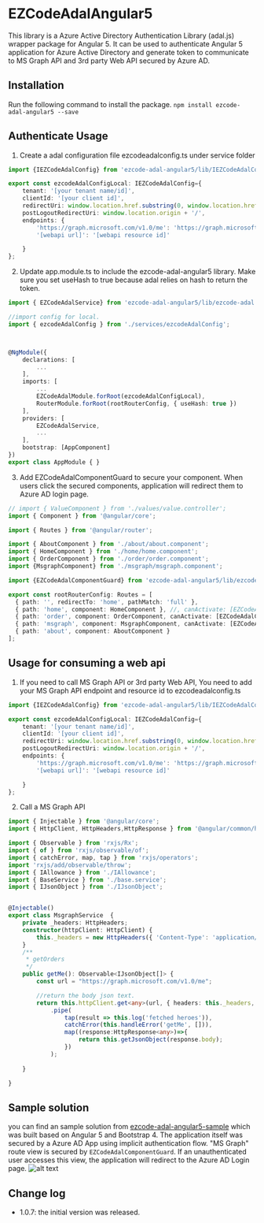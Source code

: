 # EZCodeAdalAngular5

This library is a Azure Active Directory Authentication Library (adal.js) wrapper package for Angular 5. It can be used to authenticate Angular 5 application for Azure Active Directory and generate token to communicate to MS Graph API and 3rd party Web API secured by Azure AD. 

## Installation

Run the following command to install the package. 
`npm install ezcode-adal-angular5 --save`

## Authenticate Usage
1. Create a adal configuration file ezcodeadalconfig.ts under service folder
```typescript
import {IEZCodeAdalConfig} from 'ezcode-adal-angular5/lib/IEZCodeAdalConfig';

export const ezcodeAdalConfigLocal: IEZCodeAdalConfig={
    tenant: '[your tenant name/id]',
    clientId: '[your client id]',
    redirectUri: window.location.href.substring(0, window.location.href.lastIndexOf("/")+1), 
    postLogoutRedirectUri: window.location.origin + '/',
    endpoints: {
        'https://graph.microsoft.com/v1.0/me': 'https://graph.microsoft.com',
        '[webapi url]': '[webapi resource id]'

    }
};
```
2. Update app.module.ts to include the ezcode-adal-angular5 library. Make sure you set useHash to true because adal relies on hash to return the token. 
```typescript
import { EZCodeAdalService} from 'ezcode-adal-angular5/lib/ezcode-adal.service';

//import config for local.
import { ezcodeAdalConfig } from './services/ezcodeAdalConfig';



@NgModule({
    declarations: [
        ...
    ],
    imports: [
        ...
        EZCodeAdalModule.forRoot(ezcodeAdalConfigLocal),
        RouterModule.forRoot(rootRouterConfig, { useHash: true })
    ],
    providers: [
        EZCodeAdalService,
        ...
    ],
    bootstrap: [AppComponent]
})
export class AppModule { }
```
3. Add EZCodeAdalComponentGuard to secure your component. When users click the secured components, application will redirect them to Azure AD login page. 
```typescript
// import { ValueComponent } from './values/value.controller';
import { Component } from '@angular/core';

import { Routes } from '@angular/router';

import { AboutComponent } from './about/about.component';
import { HomeComponent } from './home/home.component';
import { OrderComponent } from './order/order.component';
import {MsgraphComponent} from './msgraph/msgraph.component';

import {EZCodeAdalComponentGuard} from 'ezcode-adal-angular5/lib/ezcode-adal-component.guard';

export const rootRouterConfig: Routes = [
  { path: '', redirectTo: 'home', pathMatch: 'full' },
  { path: 'home', component: HomeComponent }, //, canActivate: [EZCodeAdalComponentGuard]
  { path: 'order', component: OrderComponent, canActivate: [EZCodeAdalComponentGuard]},
  { path: 'msgraph', component: MsgraphComponent, canActivate: [EZCodeAdalComponentGuard]},
  { path: 'about', component: AboutComponent }
];
```

## Usage for consuming a web api
1. If you need to call MS Graph API or 3rd party Web API, You need to add your MS Graph API endpoint and resource id to ezcodeadalconfig.ts
```typescript
import {IEZCodeAdalConfig} from 'ezcode-adal-angular5/lib/IEZCodeAdalConfig';

export const ezcodeAdalConfigLocal: IEZCodeAdalConfig={
    tenant: '[your tenant name/id]',
    clientId: '[your client id]',
    redirectUri: window.location.href.substring(0, window.location.href.lastIndexOf("/")+1), 
    postLogoutRedirectUri: window.location.origin + '/',
    endpoints: {
        'https://graph.microsoft.com/v1.0/me': 'https://graph.microsoft.com',
        '[webapi url]': '[webapi resource id]'

    }
};
```
2. Call a MS Graph API

```typescript
import { Injectable } from '@angular/core';
import { HttpClient, HttpHeaders,HttpResponse } from '@angular/common/http';

import { Observable } from 'rxjs/Rx';
import { of } from 'rxjs/observable/of';
import { catchError, map, tap } from 'rxjs/operators';
import 'rxjs/add/observable/throw';
import { IAllowance } from './IAllowance';
import { BaseService } from './base.service';
import { IJsonObject } from './IJsonObject';


@Injectable()
export class MsgraphService  {
    private _headers: HttpHeaders;
    constructor(httpClient: HttpClient) {
        this._headers = new HttpHeaders({ 'Content-Type': 'application/json' });
    }
    /**
     * getOrders
     */
    public getMe(): Observable<IJsonObject[]> {
        const url = "https://graph.microsoft.com/v1.0/me";

        //return the body json text. 
        return this.httpClient.get<any>(url, { headers: this._headers, observe: 'response' })
            .pipe(
                tap(result => this.log('fetched heroes')),
                catchError(this.handleError('getMe', [])),
                map((response:HttpResponse<any>)=>{
                    return this.getJsonObject(response.body);
                })
            );
            
    }

}
```
## Sample solution
you can find an sample solution from [ezcode-adal-angular5-sample](https://github.com/frankchen76/EZCode-Adal-Angular5-Sample) which was built based on Angular 5 and Bootstrap 4. 
The application itself was secured by a Azure AD App using implicit authentication flow. "MS Graph" route view is secured by `EZCodeAdalComponentGuard`. 
If an unauthenticated user accesses this view, the application will redirect to the Azure AD Login page. 
![alt text](https://public.dm.files.1drv.com/y4maciR4b07TLoQLlEQCi3doLxcDNsFJQbg2a0zGKWWRFJQvN0WWLRGMcVBJFkzLSRdikkCkjG1unDYsYk2cMhRe39-5U1vs8-U9M342TpxkX6vYQy2qZ-o5bgE-1hdH_6k1Mm-JFVxquu09bbYyYVgN_cmrH8sVXeWWWfRZe2uEdHmJlQWuKO1ukGH1Ytv9ZZZ0kIKgTnzn-0ZxKGaqFvtSg/ezcode-adal-angular5-sample.jpg?psid=1)

## Change log
* 1.0.7: the initial version was released.
